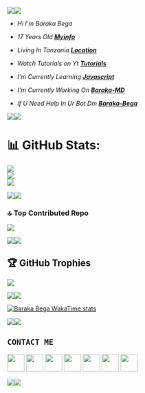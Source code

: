 <a><img src='https://i.imgur.com/LyHic3i.gif'/></a><a><img src='https://i.imgur.com/LyHic3i.gif'/></a>


- *Hi I'm* *Baraka Bega*

- *17 Years Old **[Myinfo](https://linktr.ee/baraka_bega)***

- *Living In Tanzania **[Location](https://www.google.com/url?sa=t&source=web&rct=j&opi=89978449&url=https://www.google.com/maps/%3Fq%3DDar%2520es%2520Salaam,%2BNone%2BTanzania&ved=2ahUKEwi6y-yvhJ2JAxULhP0HHehaHsAQFnoECB0QAQ&usg=AOvVaw3islFcMCnoPrvTh-YwUoEV)***
   
- *Watch Tutorials on Yt **[Tutorials](https://www.youtube.com/@baraka_bega)***

- *I'm Currently Learning **[Javascript](https://javascript.info)***
 
- *I'm Currently Working On **[Baraka-MD](https://github.com/Kingbega/BARAKA-MD)***

- *If U Need Help In Ur Bot Dm **[Baraka-Bega](https://wa.me//255762190568)***

<a><img src='https://i.imgur.com/LyHic3i.gif'/></a><a><img src='https://i.imgur.com/LyHic3i.gif'/></a>

# 📊 GitHub Stats:
![](https://github-readme-stats.vercel.app/api?username=Kingbega&theme=shadow_green&hide_border=true&include_all_commits=false&count_private=false)<br/>
![](https://github-readme-streak-stats.herokuapp.com/?user=Kingbega&theme=shadow_green&hide_border=true)<br/>
![](https://github-readme-stats.vercel.app/api/top-langs/?username=Kingbega&theme=shadow_green&hide_border=true&include_all_commits=false&count_private=false&layout=compact)

<a><img src='https://i.imgur.com/LyHic3i.gif'/></a><a><img src='https://i.imgur.com/LyHic3i.gif'/></a>

### 🔝 Top Contributed Repo
![](https://github-contributor-stats.vercel.app/api?username=Kingbega&limit=5&theme=dark&combine_all_yearly_contributions=true)

<a><img src='https://i.imgur.com/LyHic3i.gif'/></a><a><img src='https://i.imgur.com/LyHic3i.gif'/></a>

## 🏆 GitHub Trophies
![](https://github-profile-trophy.vercel.app/?username=Kingbega&theme=shadow_green&no-frame=true&no-bg=true&margin-w=4)

<a><img src='https://i.imgur.com/LyHic3i.gif'/></a><a><img src='https://i.imgur.com/LyHic3i.gif'/></a>

[![Baraka Bega WakaTime stats](https://github-readme-stats.vercel.app/api/wakatime?username=ffflabs)](https://github.com/Kingbega)


<a><img src='https://i.imgur.com/LyHic3i.gif'/></a><a><img src='https://i.imgur.com/LyHic3i.gif'/></a>


## `CONTACT ME`
<a href="mailto:barakachachabega@gmail.com"><img height="40" src="https://cdn.icon-icons.com/icons2/730/PNG/512/gmail_icon-icons.com_62758.png"></a>
<a href="https://paypal.me/baraka_bega"><img height="40" src="https://cdn.icon-icons.com/icons2/730/PNG/512/paypal_icon-icons.com_62759.png"></a>
<a href="https://www.instagram.com/baraka_bega"><img height="40" src="https://cdn.icon-icons.com/icons2/1211/PNG/512/1491580635-yumminkysocialmedia26_83102.png"></a>
<a href="https://youtube.com/@baraka_bega"><img height="40" src="https://cdn.icon-icons.com/icons2/1211/PNG/512/1491580651-yumminkysocialmedia28_83061.png"></a>
<a href="https://www.facebook.com/baraka_bega"><img height="40" src="https://cdn.icon-icons.com/icons2/2429/PNG/512/facebook_logo_icon_147291.png"></a>
<a href="https://wa.me/255762190568"><img height="40" src="https://cdn.icon-icons.com/icons2/3132/PNG/512/whatsapp_social_network_communication_message_interaction_icon_192287.png"></a>
<a href="https://www.tiktok.com/@baraka_bega"><img height="40" src="https://cdn.icon-icons.com/icons2/2972/PNG/512/tiktok_logo_icon_186896.png"></a>

<a><img src='https://i.imgur.com/LyHic3i.gif'/></a><a><img src='https://i.imgur.com/LyHic3i.gif'/></a>
